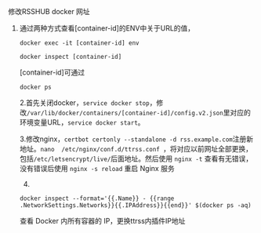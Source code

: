 修改RSSHUB docker 网址

1. 通过两种方式查看[container-id]的ENV中关于URL的值，

   ```
   docker exec -it [container-id] env
   ```

   ```
   docker inspect [container-id]
   ```

   [container-id]可通过

   ```
   docker ps
   ```

   2.首先关闭docker，`service docker stop`，修改`/var/lib/docker/containers/[container-id]/config.v2.json`里对应的环境变量URL，`service docker start`。

   3.修改nginx，`certbot certonly --standalone -d rss.example.com`注册新地址。`nano  /etc/nginx/conf.d/ttrss.conf `，将对应以前网址全部更换，包括`/etc/letsencrypt/live/`后面地址。然后使用 `nginx -t` 查看有无错误，没有错误后使用 `nginx -s reload` 重启 Nginx 服务

   4.

   ```
   docker inspect --format='{{.Name}} - {{range .NetworkSettings.Networks}}{{.IPAddress}}{{end}}' $(docker ps -aq)
   ```

   查看 Docker 内所有容器的 IP，更换ttrss内插件IP地址

   